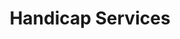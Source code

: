 ---
title: "Handicap Services"
url: /colomiers/handicap-services/
shop: approvisionnement médical
---